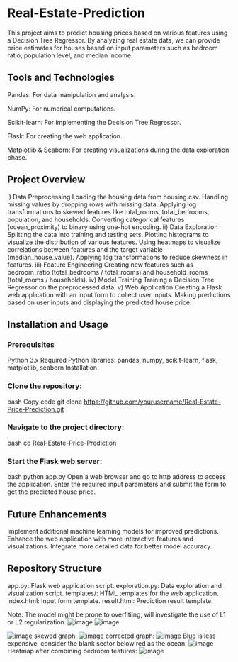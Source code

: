 # Real-Estate-Prediction
This project aims to predict housing prices based on various features using a Decision Tree Regressor. By analyzing real estate data, we can provide price estimates for houses based on input parameters such as bedroom ratio, population level, and median income.

## Tools and Technologies
Pandas: For data manipulation and analysis.

NumPy: For numerical computations.

Scikit-learn: For implementing the Decision Tree Regressor.

Flask: For creating the web application.

Matplotlib & Seaborn: For creating visualizations during the data exploration phase.

## Project Overview
i) Data Preprocessing
Loading the housing data from housing.csv.
Handling missing values by dropping rows with missing data.
Applying log transformations to skewed features like total_rooms, total_bedrooms, population, and households.
Converting categorical features (ocean_proximity) to binary using one-hot encoding.
ii) Data Exploration
Splitting the data into training and testing sets.
Plotting histograms to visualize the distribution of various features.
Using heatmaps to visualize correlations between features and the target variable (median_house_value).
Applying log transformations to reduce skewness in features.
iii) Feature Engineering
Creating new features such as bedroom_ratio (total_bedrooms / total_rooms) and household_rooms (total_rooms / households).
iv) Model Training
Training a Decision Tree Regressor on the preprocessed data.
v) Web Application
Creating a Flask web application with an input form to collect user inputs.
Making predictions based on user inputs and displaying the predicted house price.

## Installation and Usage
### Prerequisites
Python 3.x
Required Python libraries: pandas, numpy, scikit-learn, flask, matplotlib, seaborn
Installation
### Clone the repository:
bash
Copy code
git clone https://github.com/yourusername/Real-Estate-Price-Prediction.git
### Navigate to the project directory:
bash
cd Real-Estate-Price-Prediction
### Start the Flask web server:
bash
python app.py
Open a web browser and go to http address to access the application.
Enter the required input parameters and submit the form to get the predicted house price.

## Future Enhancements
Implement additional machine learning models for improved predictions.
Enhance the web application with more interactive features and visualizations.
Integrate more detailed data for better model accuracy.

## Repository Structure
app.py: Flask web application script.
exploration.py: Data exploration and visualization script.
templates/: HTML templates for the web application.
index.html: Input form template.
result.html: Prediction result template.


Note: The model might be prone to overfitiing, will investigate the use of L1 or L2 regularization.
![image](https://github.com/user-attachments/assets/80f47c44-fb1d-4eff-acdb-c8152de84328)
![image](https://github.com/user-attachments/assets/62e5f177-1a29-4996-959b-86521caaffda)


![image](https://github.com/user-attachments/assets/0cc90aaa-9a15-41c4-a075-31e8db5a0922)
skewed graph:
![image](https://github.com/user-attachments/assets/28d4083f-df5d-424d-91df-563993920a3f)
corrected graph:
![image](https://github.com/user-attachments/assets/006e9a7c-7896-4c11-a235-26b7e4cdef0b)
Blue is less expensive, consider the blank sector below red as the ocean:
![image](https://github.com/user-attachments/assets/e0cf1227-79af-4188-ba0f-18dba18368f1)
Heatmap after combining bedroom features:
![image](https://github.com/user-attachments/assets/a02b2fee-6f47-4030-9b21-0829863b042f)


